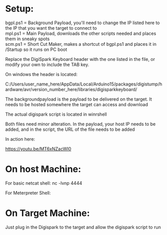 <h1>Setup:</h1>
bgpl.ps1 = Background Payload, you'll need to change the IP listed here to the IP that you want the target to connect to<br>
mpl.ps1 = Main Payload, downloads the other scripts needed and places them in sneaky spots<br>
scm.ps1 = Short Cut Maker, makes a shortcut of bgpl.ps1 and places it in /Startup so it runs on PC boot<p></p>

Replace the DigiSpark Keyboard header with the one listed in the file, or modify your own to include the TAB key.

On windows the header is located:

C:/Users/user_name_here/AppData/Local/Arduino15/packages/digistump/hardware/avr/version_number_here/libraries/digisparkkeyboard/

The backgroundpayload is the payload to be delivered on the target. It needs to be hosted somewhere the target can access and download


The actual digispark script is located in winrshell

Both files need minor alteration. In the payload, your host IP needs to be added, and in the script, the URL of the file needs to be added


In action here:

https://youtu.be/MT6xNZacWI0

<h1>On host Machine:</h1>

For basic netcat shell: nc -lvnp 4444

For Meterpreter Shell: 

<h1>On Target Machine: </h1>
Just plug in the Digispark to the target and allow the digispark script to run
